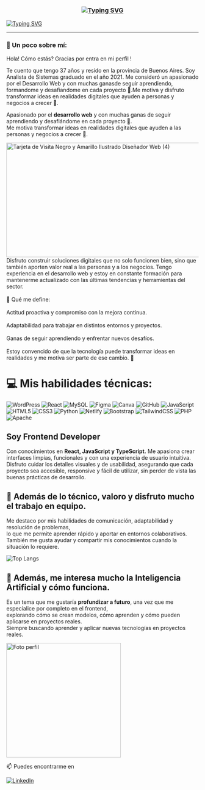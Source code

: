 
<h3 align="center">
  
  <a href="https://git.io/typing-svg"><img src="https://readme-typing-svg.herokuapp.com?font=Share+Tech&size=30&duration=1000&pause=1000&background=062208D4&center=true&vCenter=true&repeat=false&width=1010&lines=Hi%2C+I'm+Jos%C3%A9+Iv%C3%A1n+Barrera" alt="Typing SVG" /></a>
  
 
</h3>

<p align="center">
   
 <a href="https://git.io/typing-svg"><img src="https://readme-typing-svg.herokuapp.com?font=Share+Tech&size=30&duration=1000&pause=1000&background=062208D4&center=true&vCenter=true&width=1010&lines=Analista+de+Sistemas;Frontend+Developer;Apasionado+por+el+Desarrollo+Web" alt="Typing SVG" /></a>
 
</p>


---


### 💫 Un poco sobre mí: 

Hola! Cómo estás? Gracias por entra en mi perfil !

Te cuento que tengo 37 años y resido en la provincia de Buenos Aires. Soy Analista de Sistemas graduado en el año 2021. Me consideró un apasionado por el Desarrollo Web y con muchas ganasde seguir aprendiendo, formandome y desafiandome en cada proyecto 🚀.Me motiva y disfruto transformar ideas en realidades digitales que ayuden a personas y negocios a crecer 🌱.

 Apasionado por el **desarrollo web** y con muchas ganas de seguir aprendiendo y desafiándome en cada proyecto 🚀.  
Me motiva transformar ideas en realidades digitales que ayuden a las personas y negocios a crecer 🌱.  


<img align="left" width="600" height="300" alt="Tarjeta de Visita Negro y Amarillo Ilustrado Diseñador Web (4)" src="https://github.com/user-attachments/assets/0ce7efed-6835-42ff-baca-3865bbc4da22" />

<br><br>Disfruto construir soluciones digitales que no solo funcionen bien, sino que también aporten valor real a las personas y a los negocios. Tengo experiencia en el desarrollo web y estoy en constante formación para mantenerme actualizado con las últimas tendencias y herramientas del sector.<br><br>🔹 Qué me define:<br><br>Actitud proactiva y compromiso con la mejora continua.<br><br>Adaptabilidad para trabajar en distintos entornos y proyectos.<br><br>Ganas de seguir aprendiendo y enfrentar nuevos desafíos.<br><br>Estoy convencido de que la tecnología puede transformar ideas en realidades y me motiva ser parte de ese cambio. 🚀



#  💻 Mis habilidades técnicas:
![WordPress](https://img.shields.io/badge/WordPress-%23117AC9.svg?style=for-the-badge&logo=WordPress&logoColor=white) ![React](https://img.shields.io/badge/react-%2320232a.svg?style=for-the-badge&logo=react&logoColor=%2361DAFB) ![MySQL](https://img.shields.io/badge/mysql-4479A1.svg?style=for-the-badge&logo=mysql&logoColor=white) ![Figma](https://img.shields.io/badge/figma-%23F24E1E.svg?style=for-the-badge&logo=figma&logoColor=white) ![Canva](https://img.shields.io/badge/Canva-%2300C4CC.svg?style=for-the-badge&logo=Canva&logoColor=white) ![GitHub](https://img.shields.io/badge/github-%23121011.svg?style=for-the-badge&logo=github&logoColor=white) ![JavaScript](https://img.shields.io/badge/javascript-%23323330.svg?style=for-the-badge&logo=javascript&logoColor=%23F7DF1E) ![HTML5](https://img.shields.io/badge/html5-%23E34F26.svg?style=for-the-badge&logo=html5&logoColor=white) ![CSS3](https://img.shields.io/badge/css3-%231572B6.svg?style=for-the-badge&logo=css3&logoColor=white) ![Python](https://img.shields.io/badge/python-3670A0?style=for-the-badge&logo=python&logoColor=ffdd54) ![Netlify](https://img.shields.io/badge/netlify-%23000000.svg?style=for-the-badge&logo=netlify&logoColor=#00C7B7) ![Bootstrap](https://img.shields.io/badge/bootstrap-%238511FA.svg?style=for-the-badge&logo=bootstrap&logoColor=white) ![TailwindCSS](https://img.shields.io/badge/tailwindcss-%2338B2AC.svg?style=for-the-badge&logo=tailwind-css&logoColor=white) ![PHP](https://img.shields.io/badge/php-%23777BB4.svg?style=for-the-badge&logo=php&logoColor=white) ![Apache](https://img.shields.io/badge/apache-%23D42029.svg?style=for-the-badge&logo=apache&logoColor=white)


## Soy **Frontend Developer** 
Con conocimientos en **React, JavaScript y TypeScript.**
Me apasiona crear interfaces limpias, funcionales y con una experiencia de usuario intuitiva.  
Disfruto cuidar los detalles visuales y de usabilidad, asegurando que cada proyecto sea accesible, responsive y fácil de utilizar, sin perder de vista las buenas prácticas de desarrollo.
  
## 🌟 Además de lo técnico, valoro y disfruto mucho el trabajo en equipo.  
Me destaco por mis habilidades de comunicación, adaptabilidad y resolución de problemas,  
lo que me permite aprender rápido y aportar en entornos colaborativos.  
También me gusta ayudar y compartir mis conocimientos cuando la situación lo requiere.  

![Top Langs](https://github-readme-stats.vercel.app/api/top-langs/?username=Lautaro-Zarate&layout=compact&theme=tokyonight)


## 🤖 Además, me interesa mucho la **Inteligencia Artificial** y cómo funciona.  
Es un tema que me gustaría **profundizar a futuro**, una vez que me especialice por completo en el frontend,  
explorando cómo se crean modelos, cómo aprenden y cómo pueden aplicarse en proyectos reales.  
Siempre buscando aprender y aplicar nuevas tecnologías en proyectos reales.

<img src="image-me.png" alt="Foto perfil" width="300" height="300"/>   

📫 Puedes encontrarme en 

[![LinkedIn](https://img.shields.io/badge/LinkedIn-5BC0EB?style=for-the-badge&logo=linkedin&logoColor=white)](https://www.linkedin.com/in/lautaro-zaraterivas/)


<!-- Proudly created with GPRM ( https://gprm.itsvg.in ) -->
